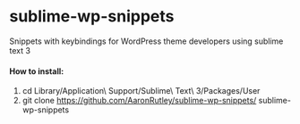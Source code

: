 sublime-wp-snippets
===================

Snippets with keybindings for WordPress theme developers using sublime text 3

#### How to install:
1. cd Library/Application\ Support/Sublime\ Text\ 3/Packages/User
2. git clone https://github.com/AaronRutley/sublime-wp-snippets/ sublime-wp-snippets
